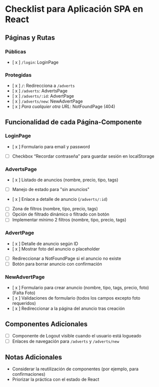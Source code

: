 # Checklist para Aplicación SPA en React

## Páginas y Rutas
### Públicas
- [ x ] `/login`: LoginPage

### Protegidas
- [ x ] `/`: Redirecciona a `/adverts`
- [ x ] `/adverts`: AdvertsPage
- [ x ] `/adverts/:id`: AdvertPage
- [ x ] `/adverts/new`: NewAdvertPage
- [ x ] *Para cualquier otra URL*: NotFoundPage (404)

## Funcionalidad de cada Página-Componente
### LoginPage
- [ x ] Formulario para email y password
- [ ] Checkbox “Recordar contraseña” para guardar sesión en localStorage

### AdvertsPage
- [ x ] Listado de anuncios (nombre, precio, tipo, tags)
- [ ] Manejo de estado para "sin anuncios"
- [ x ] Enlace a detalle de anuncio (`/adverts/:id`)
- [ ] Zona de filtros (nombre, tipo, precio, tags)
- [ ] Opción de filtrado dinámico o filtrado con botón
- [ ] Implementar mínimo 2 filtros (nombre, tipo, precio, tags)

### AdvertPage
- [ x ] Detalle de anuncio según ID
- [ x ] Mostrar foto del anuncio o placeholder
- [ ] Redireccionar a NotFoundPage si el anuncio no existe
- [ ] Botón para borrar anuncio con confirmación

### NewAdvertPage
- [ x ] Formulario para crear anuncio (nombre, tipo, tags, precio, foto)
(Falta Foto)
- [ x ] Validaciones de formulario (todos los campos excepto foto requeridos)
- [ x ] Redireccionar a la página del anuncio tras creación

## Componentes Adicionales
- [ ] Componente de Logout visible cuando el usuario está logueado
- [ ] Enlaces de navegación para `/adverts` y `/adverts/new`

## Notas Adicionales
- Considerar la reutilización de componentes (por ejemplo, para confirmaciones)
- Priorizar la práctica con el estado de React
